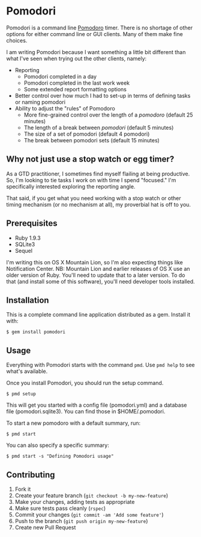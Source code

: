# Pomodori

Pomodori is a command line [Pomodoro](http://www.pomodorotechnique.com) timer. There is no shortage of other options for either command line or GUI clients. Many of them make fine choices.

I am writing Pomodori because I want something a little bit different than what I've seen when trying out the other clients, namely:

- Reporting
    - Pomodori completed in a day
    - Pomodori completed in the last work week
    - Some extended report formatting options
- Better control over how much I had to set-up in terms of defining tasks or naming pomodori
- Ability to adjust the "rules" of Pomodoro
    - More fine-grained control over the length of a *pomodoro* (default 25 minutes)
    - The length of a break between *pomodori* (default 5 minutes)
    - The size of a set of pomodori (default 4 pomodori)
    - The break between pomodori sets (default 15 minutes)

## Why not just use a stop watch or egg timer?

As a GTD practitioner, I sometimes find myself flailing at being productive. So, I'm looking to tie tasks I work on with time I spend "focused." I'm specifically interested exploring the reporting angle.

That said, if you get what you need working with a stop watch or other timing mechanism (or no mechanism at all), my proverbial hat is off to you.

## Prerequisites

- Ruby 1.9.3
- SQLite3
- Sequel

I'm writing this on OS X Mountain Lion, so I'm also expecting things like Notification Center. NB: Mountain Lion and earlier releases of OS X use an older version of Ruby. You'll need to update that to a later version. To do that (and install some of this software), you'll need developer tools installed.

## Installation

This is a complete command line application distributed as a gem. Install it with: 

    $ gem install pomodori

## Usage

Everything with Pomodori starts with the command `pmd`. Use `pmd help` to see what's available.

Once you install Pomodori, you should run the setup command.

    $ pmd setup

This will get you started with a config file (pomodori.yml) and a database file (pomodori.sqlite3). You can find those in $HOME/.pomodori.

To start a new pomodoro with a default summary, run:

    $ pmd start
    
You can also specify a specific summary:

    $ pmd start -s "Defining Pomodori usage"

## Contributing

1. Fork it
2. Create your feature branch (`git checkout -b my-new-feature`)
3. Make your changes, adding tests as appropriate
4. Make sure tests pass cleanly (`rspec`)
5. Commit your changes (`git commit -am 'Add some feature'`)
6. Push to the branch (`git push origin my-new-feature`)
7. Create new Pull Request
